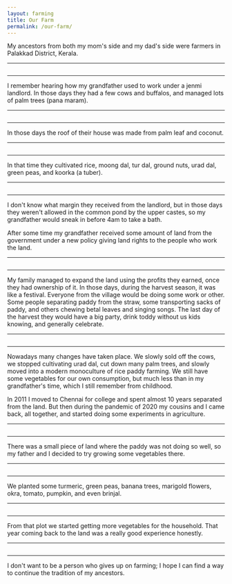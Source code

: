 ```yaml
---
layout: farming
title: Our Farm
permalink: /our-farm/
---
```


My ancestors from both my mom's side and my dad's side were farmers in Palakkad District, Kerala.


<hr>

<center>
<a href="../images/farming/farming1.jpg"><img SRC="../images/farming/farming1.jpg" ALT=""></a>
</center>

<hr>


I remember hearing how my grandfather used to work under a jenmi landlord.  In those days they had a few cows and buffalos, and managed lots of palm trees (pana maram).

<hr>

<center>
<a href="../images/farming/farming2.jpg"><img SRC="../images/farming/farming2.jpg" ALT=""></a>
</center>

<hr>



In those days the roof of their house was made from palm leaf and coconut.


<hr>

<center>
<a href="../images/farming/farming5.jpg"><img SRC="../images/farming/farming5.jpg" ALT=""></a>
</center>

<hr>


In that time they cultivated rice, moong dal, tur dal, ground nuts, urad dal, green peas, and koorka (a tuber).


<hr>

<center>
<a href="../images/farming/farming3.jpg"><img SRC="../images/farming/farming3.jpg" ALT=""></a>
</center>

<hr>


I don't know what margin they received from the landlord, but in those days they weren't allowed in the common pond by the upper castes, so my grandfather would sneak in before 4am to take a bath.  




After some time my grandfather received some amount of land from the government under a new policy giving land rights to the people who work the land.

<hr>

<center>
<a href="../images/farming/farming4.jpg"><img SRC="../images/farming/farming4.jpg" ALT=""></a>
</center>

<hr>



My family managed to expand the land using the profits they earned, once they had ownership of it. In those days, during the harvest season, it was like a festival. Everyone from the village would be doing some work or other. Some people separating paddy from the straw, some transporting sacks of paddy, and others chewing betal leaves and singing songs.  The last day of the harvest they would have a big party, drink toddy without us kids knowing, and generally celebrate.


<hr>

<center>
<a href="../images/farming/farming6.jpg"><img SRC="../images/farming/farming6.jpg" ALT=""></a>
</center>

<hr>


Nowadays many changes have taken place.  We slowly sold off the cows, we stopped cultivating urad dal, cut down many palm trees, and slowly moved into a modern monoculture of rice paddy farming.  We still have some vegetables for our own consumption, but much less than in my grandfather's time, which I still remember from childhood.

In 2011 I moved to Chennai for college and spent almost 10 years separated from the land.  But then during the pandemic of 2020 my cousins and I came back, all together, and started doing some experiments in agriculture.

<hr>

<center>
<a href="../images/farming/farming7.jpg"><img SRC="../images/farming/farming7.jpg" ALT=""></a>
</center>

<hr>


There was a small piece of land where the paddy was not doing so well, so my father and I decided to try growing some vegetables there.

<hr>

<center>
<a href="../images/farming/farming8.jpg"><img SRC="../images/farming/farming8.jpg" ALT=""></a>
</center>

<hr>

We planted some turmeric, green peas, banana trees, marigold flowers, okra, tomato, pumpkin, and even brinjal.


<hr>

<center>
<a href="../images/farming/farming9.jpg"><img SRC="../images/farming/farming9.jpg" ALT=""></a>
</center>

<hr>

From that plot we started getting more vegetables for the household.  That year coming back to the land was a really good experience honestly.


<hr>

<center>
<a href="../images/farming/farming10.jpg"><img SRC="../images/farming/farming10.jpg" ALT=""></a>
</center>

<hr>


I don't want to be a person who gives up on farming; I hope I can find a way to continue the tradition of my ancestors.





